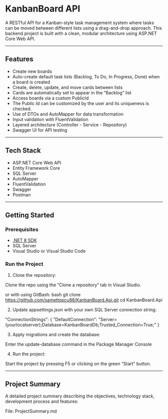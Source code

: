 # KanbanBoard API

A RESTful API for a Kanban-style task management system where tasks can be moved between different lists using a drag-and-drop approach. This backend project is built with a clean, modular architecture using ASP.NET Core Web API.

---

## Features

- Create new boards
- Auto-create default task lists (Backlog, To Do, In Progress, Done) when a board is created
- Create, delete, update, and move cards between lists
- Cards are automatically set to appear in the “Backlog” list
- Access boards via a custom PublicId
- The Public Id can be customized by the user and its uniqueness is checked.
- Use of DTOs and AutoMapper for data transformation
- Input validation with FluentValidation
- Layered architecture (Controller - Service - Repository)
- Swagger UI for API testing

---

##  Tech Stack

- ASP.NET Core Web API
- Entity Framework Core
- SQL Server
- AutoMapper
- FluentValidation
- Swagger
- Postman

---

## Getting Started

### Prerequisites
- [.NET 8 SDK](https://dotnet.microsoft.com/en-us/download)
- SQL Server
- Visual Studio or Visual Studio Code

### Run the Project

1. Clone the repository:

Clone the repo using the “Clone a repository” tab in Visual Studio.

or with using GitBash:
bash
git clone https://github.com/samettopcu88/KanbanBoard.Api.git
cd KanbanBoard.Api

2. Update appsettings.json with your own SQL Server connection string:

"ConnectionStrings": {
  "DefaultConnection": "Server=(yourlocalserver);Database=KanbanBoardDb;Trusted_Connection=True;"
}

3. Apply migrations and create the database:

Enter the update-database command in the Package Manager Console

4. Run the project:

Start the project by pressing F5 or clicking on the green “Start” button.

---

## Project Summary

A detailed project summary describing the objectives, technology stack, development process and features:

File: ProjectSummary.md
